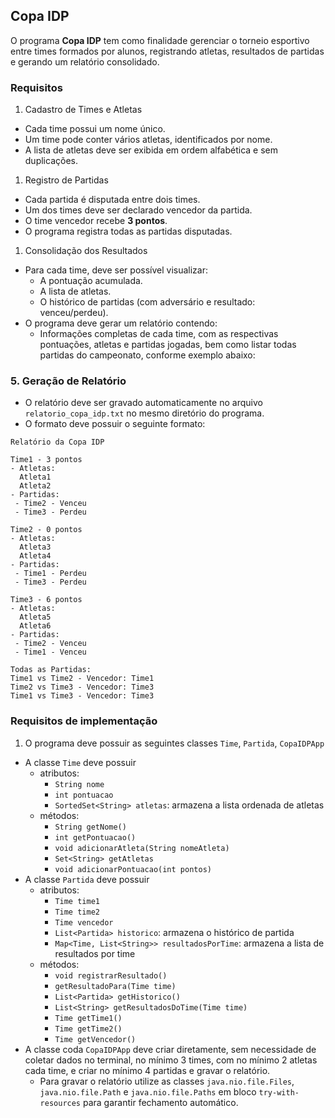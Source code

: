 ## Copa IDP

O programa **Copa IDP**  tem como finalidade gerenciar o torneio esportivo entre times formados por alunos, registrando atletas, resultados de partidas e gerando um relatório consolidado.

### Requisitos

1. Cadastro de Times e Atletas
* Cada time possui um nome único.
* Um time pode conter vários atletas, identificados por nome.
* A lista de atletas deve ser exibida em ordem alfabética e sem duplicações.

1. Registro de Partidas
* Cada partida é disputada entre dois times.
* Um dos times deve ser declarado vencedor da partida.
* O time vencedor recebe **3 pontos**.
* O programa registra todas as partidas disputadas.

1. Consolidação dos Resultados
* Para cada time, deve ser possível visualizar:
  * A pontuação acumulada.
  * A lista de atletas.
  * O histórico de partidas (com adversário e resultado: venceu/perdeu).
* O programa deve gerar um relatório contendo:
  * Informações completas de cada time, com as respectivas pontuações, atletas e partidas jogadas, bem como listar todas partidas do campeonato, conforme exemplo abaixo:

### 5. Geração de Relatório

* O relatório deve ser gravado automaticamente no arquivo `relatorio_copa_idp.txt` no mesmo diretório do programa.
* O formato deve possuir o seguinte formato:
```
Relatório da Copa IDP

Time1 - 3 pontos
- Atletas:
  Atleta1
  Atleta2
- Partidas:
 - Time2 - Venceu
 - Time3 - Perdeu

Time2 - 0 pontos
- Atletas:
  Atleta3
  Atleta4
- Partidas:
 - Time1 - Perdeu
 - Time3 - Perdeu

Time3 - 6 pontos
- Atletas:
  Atleta5
  Atleta6
- Partidas:
 - Time2 - Venceu
 - Time1 - Venceu

Todas as Partidas:
Time1 vs Time2 - Vencedor: Time1  
Time2 vs Time3 - Vencedor: Time3  
Time1 vs Time3 - Vencedor: Time3  

```

### Requisitos de implementação

1. O programa deve possuir as seguintes classes `Time`, `Partida`, `CopaIDPApp`
* A classe `Time` deve possuir
    * atributos:
        * `String nome`
        * `int pontuacao`
        * `SortedSet<String> atletas`: armazena a lista ordenada de atletas
    * métodos:
        * `String getNome()`
        * `int getPontuacao()`
        * `void adicionarAtleta(String nomeAtleta)`
        * `Set<String> getAtletas`
        * `void adicionarPontuacao(int pontos)` 
* A classe `Partida` deve possuir
    * atributos:
        * `Time time1`
        * `Time time2`
        * `Time vencedor`
        * `List<Partida> historico`: armazena o histórico de partida
        * `Map<Time, List<String>> resultadosPorTime`: armazena a lista de resultados por time
    * métodos:
        * `void registrarResultado()`
        * `getResultadoPara(Time time)`
        * `List<Partida> getHistorico()`
        * `List<String> getResultadosDoTime(Time time)`
        * `Time getTime1()`
        * `Time getTime2()`
        * `Time getVencedor()`
* A classe coda `CopaIDPApp` deve criar diretamente, sem necessidade de coletar dados no terminal, no mínimo 3 times, com no mínimo 2 atletas cada time, e criar no mínimo 4 partidas e gravar o relatório.
    * Para gravar o relatório utilize as classes `java.nio.file.Files`, `java.nio.file.Path` e `java.nio.file.Paths` em bloco `try-with-resources` para garantir fechamento automático.